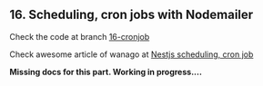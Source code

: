 ## 16. Scheduling, cron jobs with Nodemailer


Check the code at branch [16-cronjob](https://gitlab.com/tienduy-nguyen/nestjs-flow/-/tree/16-cronjob)

Check awesome article of wanago at [Nestjs scheduling, cron job](https://wanago.io/2021/01/18/api-nestjs-cron-nodemailer/)

**Missing docs for this part. Working in progress....**
